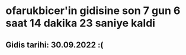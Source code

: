 # ofarukbicer'in gidisine son 7 gun 6 saat 14 dakika 23 saniye kaldi

## Gidis tarihi: 30.09.2022 :(
